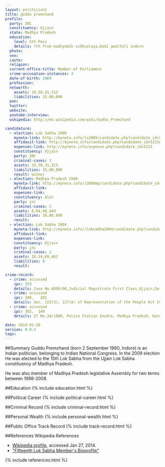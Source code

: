 ```yaml
---
layout: politician2
title: guddu premchand
profile: 
  party: INC
  constituency: Ujjain
  state: Madhya Pradesh
  education: 
    level: 5th Pass
    details: 7th from madhyamik vidhyalaya,badi gwaltoli indore
  photo: 
  sex: 
  caste: 
  religion: 
  current-office-title: Member of Parliament
  crime-accusation-instances: 3
  date-of-birth: 1969
  profession: 
  networth: 
    assets: 10,50,31,313
    liabilities: 15,00,000
  pan: 
  twitter: 
  website: 
  youtube-interview: 
  wikipedia: http://en.wikipedia.com/wiki/Guddu_Premchand

candidature: 
  - election: Lok Sabha 2009
    myneta-link: http://myneta.info/ls2009/candidate.php?candidate_id=5215
    affidavit-link: http://myneta.info/candidate.php?candidate_id=5215&scan=original
    expenses-link: http://myneta.info/expense.php?candidate_id=5215
    constituency: Ujjain 
    party: INC
    criminal-cases: 3
    assets: 10,50,31,313
    liabilities: 15,00,000
    result: winner 
  - election: Madhya Pradesh 2008
    myneta-link: http://myneta.info//2008mp/candidate.php?candidate_id=316
    affidavit-link: 
    expenses-link: 
    constituency: Alot 
    party: inc
    criminal-cases: 2
    assets: 6,04,98,449
    liabilities: 10,00,000
    result:  
  - election: Lok Sabha 2004
    myneta-link: http://myneta.info//loksabha2004/candidate.php?candidate_id=2271
    affidavit-link: 
    expenses-link: 
    constituency: Ujjain 
    party: inc
    criminal-cases: 2
    assets: 10,54,69,462
    liabilities: 0
    result:  

crime-record: 
  - crime: accussed
    ipc: 353
    details: Case No.4899/06,Judicial Magistrate First Class,Ujjain,Date 21.10.08/19.05.09 
  - crime: accussed
    ipc: 188,   201
    details: Sec. 123(3), 127(A) of Representation of the People Act 1951, Case No.603/29.11.08,Judicial Magistrate First Class,Alot, Cognizance date 29-11-08, 16-06-09 
  - crime: accussed
    ipc: 302,  149
    details: ST No.34/1980, Police Station Inodre, Madhya Pradesh, Date-19.07.1981 

date: 2014-01-28
version: 0.0.5
tags: 
---
```

##Summary
Guddu Premchand (born 2 September 1960, Indore) is an Indian politician, belonging to Indian National Congress. In the 2009 election He was elected to the 15th Lok Sabha from the Ujjain Lok Sabha constituency of Madhya Pradesh.

He was also member of Madhya Pradesh legislative Assembly for two terms between 1998-2008.


##Education
{% include education.html %}


##Political Career
{% include political-career.html %}


##Criminal Record
{% include criminal-record.html %}


##Personal Wealth
{% include personal-wealth.html %}


##Public Office Track Record
{% include track-record.html %}


##References
Wikipedia References
- [Wikipedia profile]({{page.profile.wikipedia}}), accessed Jan 27, 2014.
- ["Fifteenth Lok Sabha Member's Bioprofile"][wiki1]

[wiki1]: http://164.100.47.132/LssNew/Members/Biography.aspx?mpsno=4256


{% include references.html %}